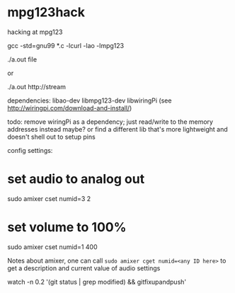 # mpg123hack
hacking at mpg123

gcc -std=gnu99 *.c -lcurl -lao -lmpg123

./a.out file

or 

./a.out http://stream

dependencies:
 libao-dev
 libmpg123-dev
 libwiringPi (see http://wiringpi.com/download-and-install/)

todo:
 remove wiringPi as a dependency; just read/write to the memory addresses instead maybe? or find a different lib that's
 more lightweight and doesn't shell out to setup pins


config settings:
  # set audio to analog out
  sudo amixer cset numid=3 2
  # set volume to 100%
  sudo amixer cset numid=1 400

Notes about amixer, one can call `sudo amixer cget numid=<any ID here>` to get a description and current value of audio settings



watch -n 0.2 '(git status | grep modified) && gitfixupandpush'

